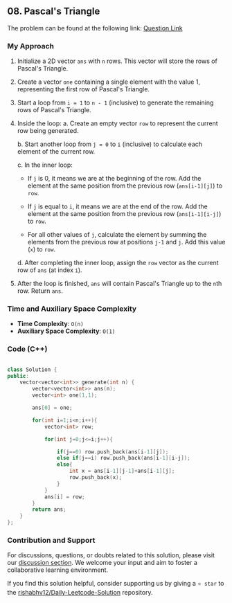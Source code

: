 ## 08. Pascal's Triangle

The problem can be found at the following link: [Question Link](https://leetcode.com/problems/pascals-triangle/description/)


### My Approach


1. Initialize a 2D vector `ans` with `n` rows. This vector will store the rows of Pascal's Triangle.

2. Create a vector `one` containing a single element with the value 1, representing the first row of Pascal's Triangle.

3. Start a loop from `i = 1` to `n - 1` (inclusive) to generate the remaining rows of Pascal's Triangle.

4. Inside the loop:
   a. Create an empty vector `row` to represent the current row being generated.

   b. Start another loop from `j = 0` to `i` (inclusive) to calculate each element of the current row.
   
   c. In the inner loop:
      - If `j` is 0, it means we are at the beginning of the row. Add the element at the same position from the previous row (`ans[i-1][j]`) to `row`.

      - If `j` is equal to `i`, it means we are at the end of the row. Add the element at the same position from the previous row (`ans[i-1][i-j]`) to `row`.

      - For all other values of `j`, calculate the element by summing the elements from the previous row at positions `j-1` and `j`. Add this value (`x`) to `row`.

   d. After completing the inner loop, assign the `row` vector as the current row of `ans` (at index `i`).

5. After the loop is finished, `ans` will contain Pascal's Triangle up to the `n`th row. Return `ans`.


### Time and Auxiliary Space Complexity

- **Time Complexity**: `O(n)` 
- **Auxiliary Space Complexity**: `O(1)`


### Code (C++)

```cpp

class Solution {
public:
    vector<vector<int>> generate(int n) {
        vector<vector<int>> ans(n);
        vector<int> one(1,1);

        ans[0] = one;

        for(int i=1;i<n;i++){
            vector<int> row;

            for(int j=0;j<=i;j++){

                if(j==0) row.push_back(ans[i-1][j]);
                else if(j==i) row.push_back(ans[i-1][i-j]);
                else{
                    int x = ans[i-1][j-1]+ans[i-1][j];
                    row.push_back(x);
                }
            }
            ans[i] = row;
        }
        return ans;
    }
};

```

### Contribution and Support

For discussions, questions, or doubts related to this solution, please visit our [discussion section](https://leetcode.com/discuss/general-discussion). We welcome your input and aim to foster a collaborative learning environment.

If you find this solution helpful, consider supporting us by giving a `⭐ star` to the [rishabhv12/Daily-Leetcode-Solution](https://github.com/rishabhv12/Daily-Leetcode-Solution) repository.